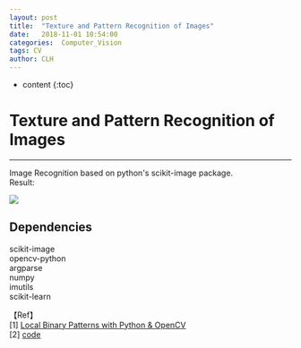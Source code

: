 ```yaml
---
layout: post
title:  "Texture and Pattern Recognition of Images"
date:   2018-11-01 10:54:00
categories:  Computer_Vision
tags: CV
author: CLH
---
```


* content
{:toc}

# Texture and Pattern Recognition of Images #

----------
Image Recognition based on python's scikit-image package.     
Result:             
       		  
![](https://i.imgur.com/VV0CyDm.jpg)

## Dependencies ##
scikit-image          
opencv-python     
argparse    
numpy    
imutils     
scikit-learn     

【Ref】  
[1] [Local Binary Patterns with Python & OpenCV](https://www.pyimagesearch.com/2015/12/07/local-binary-patterns-with-python-opencv/)      
[2] [code](https://github.com/clhne/face_jlq/tree/master/texture_pattern_recognition) 